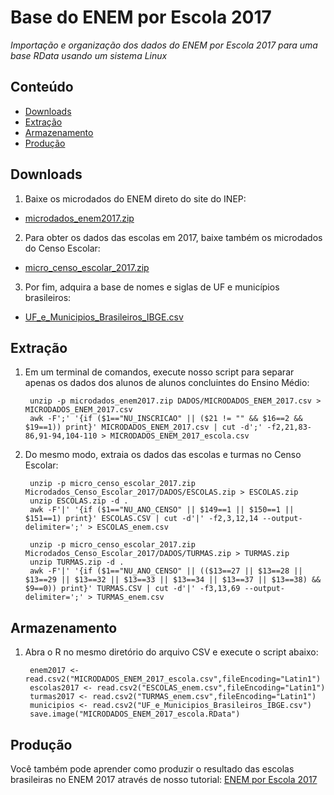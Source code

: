 Base do ENEM por Escola 2017
========

_Importação e organização dos dados do ENEM por Escola 2017 para uma base RData usando um sistema Linux_

## Conteúdo

- [Downloads](#download)
- [Extração](#extração)
- [Armazenamento](#armazenamento)
- [Produção](#produção)

## Downloads

1. Baixe os microdados do ENEM direto do site do INEP: 

- <a href="http://download.inep.gov.br/microdados/microdados_enem2017.zip" target="_blank">microdados_enem2017.zip</a>

2. Para obter os dados das escolas em 2017, baixe também os microdados do Censo Escolar:

- <a href="http://download.inep.gov.br/microdados/micro_censo_escolar_2017.zip" target="_blank">micro_censo_escolar_2017.zip</a>

3. Por fim, adquira a base de nomes e siglas de UF e municípios brasileiros:
- <a href="https://educadata.com.br/download/uf-e-municipios-brasileiros-ibge-2016/" target="_blank">UF_e_Municipios_Brasileiros_IBGE.csv</a>

## Extração

1. Em um terminal de comandos, execute nosso script para separar apenas os dados dos alunos de alunos concluintes do Ensino Médio:

        unzip -p microdados_enem2017.zip DADOS/MICRODADOS_ENEM_2017.csv > MICRODADOS_ENEM_2017.csv
        awk -F';' '{if ($1=="NU_INSCRICAO" || ($21 != "" && $16==2 && $19==1)) print}' MICRODADOS_ENEM_2017.csv | cut -d';' -f2,21,83-86,91-94,104-110 > MICRODADOS_ENEM_2017_escola.csv


2. Do mesmo modo, extraia os dados das escolas e turmas no Censo Escolar:

        unzip -p micro_censo_escolar_2017.zip Microdados_Censo_Escolar_2017/DADOS/ESCOLAS.zip > ESCOLAS.zip
        unzip ESCOLAS.zip -d .
        awk -F'|' '{if ($1=="NU_ANO_CENSO" || $149==1 || $150==1 || $151==1) print}' ESCOLAS.CSV | cut -d'|' -f2,3,12,14 --output-delimiter=';' > ESCOLAS_enem.csv

        unzip -p micro_censo_escolar_2017.zip Microdados_Censo_Escolar_2017/DADOS/TURMAS.zip > TURMAS.zip
        unzip TURMAS.zip -d .
        awk -F'|' '{if ($1=="NU_ANO_CENSO" || (($13==27 || $13==28 || $13==29 || $13==32 || $13==33 || $13==34 || $13==37 || $13==38) && $9==0)) print}' TURMAS.CSV | cut -d'|' -f3,13,69 --output-delimiter=';' > TURMAS_enem.csv


## Armazenamento

1. Abra o R no mesmo diretório do arquivo CSV e execute o script abaixo:

        enem2017 <- read.csv2("MICRODADOS_ENEM_2017_escola.csv",fileEncoding="Latin1")
        escolas2017 <- read.csv2("ESCOLAS_enem.csv",fileEncoding="Latin1")
        turmas2017 <- read.csv2("TURMAS_enem.csv",fileEncoding="Latin1")
        municipios <- read.csv2("UF_e_Municipios_Brasileiros_IBGE.csv")
        save.image("MICRODADOS_ENEM_2017_escola.RData")

## Produção

Você também pode aprender como produzir o resultado das escolas brasileiras no ENEM 2017 através de nosso tutorial: <a href="#">ENEM por Escola 2017</a>
